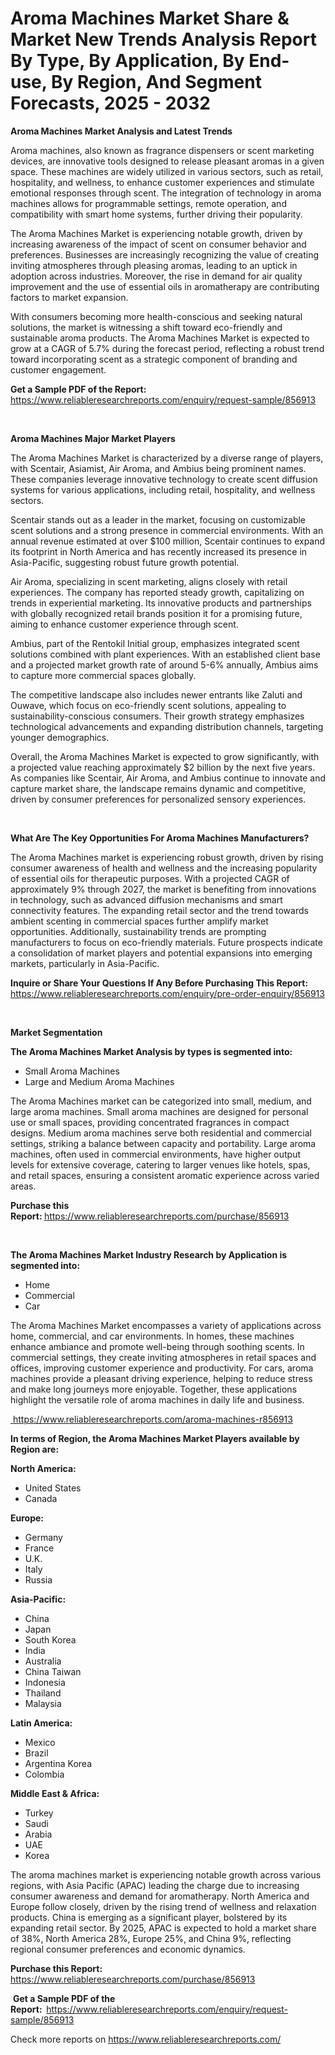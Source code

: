 <p><h1>Aroma Machines Market Share & Market New Trends Analysis Report By Type, By Application, By End-use, By Region, And Segment Forecasts, 2025 - 2032</h1></p><p><strong>Aroma Machines Market Analysis and Latest Trends</strong></p>
<p><p>Aroma machines, also known as fragrance dispensers or scent marketing devices, are innovative tools designed to release pleasant aromas in a given space. These machines are widely utilized in various sectors, such as retail, hospitality, and wellness, to enhance customer experiences and stimulate emotional responses through scent. The integration of technology in aroma machines allows for programmable settings, remote operation, and compatibility with smart home systems, further driving their popularity.</p><p>The Aroma Machines Market is experiencing notable growth, driven by increasing awareness of the impact of scent on consumer behavior and preferences. Businesses are increasingly recognizing the value of creating inviting atmospheres through pleasing aromas, leading to an uptick in adoption across industries. Moreover, the rise in demand for air quality improvement and the use of essential oils in aromatherapy are contributing factors to market expansion.</p><p>With consumers becoming more health-conscious and seeking natural solutions, the market is witnessing a shift toward eco-friendly and sustainable aroma products. The Aroma Machines Market is expected to grow at a CAGR of 5.7% during the forecast period, reflecting a robust trend toward incorporating scent as a strategic component of branding and customer engagement.</p></p>
<p><strong>Get a Sample PDF of the Report:&nbsp;</strong> <a href="https://www.reliableresearchreports.com/enquiry/request-sample/856913?utm_campaign=2286&utm_medium=2&utm_source=Github&utm_content=ia&utm_term=04042025&utm_id=aroma-machines">https://www.reliableresearchreports.com/enquiry/request-sample/856913</a></p>
<p>&nbsp;</p>
<p><strong>Aroma Machines Major Market Players</strong></p>
<p><p>The Aroma Machines Market is characterized by a diverse range of players, with Scentair, Asiamist, Air Aroma, and Ambius being prominent names. These companies leverage innovative technology to create scent diffusion systems for various applications, including retail, hospitality, and wellness sectors.</p><p>Scentair stands out as a leader in the market, focusing on customizable scent solutions and a strong presence in commercial environments. With an annual revenue estimated at over $100 million, Scentair continues to expand its footprint in North America and has recently increased its presence in Asia-Pacific, suggesting robust future growth potential.</p><p>Air Aroma, specializing in scent marketing, aligns closely with retail experiences. The company has reported steady growth, capitalizing on trends in experiential marketing. Its innovative products and partnerships with globally recognized retail brands position it for a promising future, aiming to enhance customer experience through scent.</p><p>Ambius, part of the Rentokil Initial group, emphasizes integrated scent solutions combined with plant experiences. With an established client base and a projected market growth rate of around 5-6% annually, Ambius aims to capture more commercial spaces globally.</p><p>The competitive landscape also includes newer entrants like Zaluti and Ouwave, which focus on eco-friendly scent solutions, appealing to sustainability-conscious consumers. Their growth strategy emphasizes technological advancements and expanding distribution channels, targeting younger demographics.</p><p>Overall, the Aroma Machines Market is expected to grow significantly, with a projected value reaching approximately $2 billion by the next five years. As companies like Scentair, Air Aroma, and Ambius continue to innovate and capture market share, the landscape remains dynamic and competitive, driven by consumer preferences for personalized sensory experiences.</p></p>
<p>&nbsp;</p>
<p><strong>What Are The Key Opportunities For Aroma Machines Manufacturers?</strong></p>
<p><p>The Aroma Machines market is experiencing robust growth, driven by rising consumer awareness of health and wellness and the increasing popularity of essential oils for therapeutic purposes. With a projected CAGR of approximately 9% through 2027, the market is benefiting from innovations in technology, such as advanced diffusion mechanisms and smart connectivity features. The expanding retail sector and the trend towards ambient scenting in commercial spaces further amplify market opportunities. Additionally, sustainability trends are prompting manufacturers to focus on eco-friendly materials. Future prospects indicate a consolidation of market players and potential expansions into emerging markets, particularly in Asia-Pacific.</p></p>
<p><strong>Inquire or Share Your Questions If Any Before Purchasing This Report:</strong> <a href="https://www.reliableresearchreports.com/enquiry/pre-order-enquiry/856913?utm_campaign=2286&utm_medium=2&utm_source=Github&utm_content=ia&utm_term=04042025&utm_id=aroma-machines">https://www.reliableresearchreports.com/enquiry/pre-order-enquiry/856913</a></p>
<p>&nbsp;</p>
<p><strong>Market Segmentation</strong></p>
<p><strong>The Aroma Machines Market Analysis by types is segmented into:</strong></p>
<p><ul><li>Small Aroma Machines</li><li>Large and Medium Aroma Machines</li></ul></p>
<p><p>The Aroma Machines market can be categorized into small, medium, and large aroma machines. Small aroma machines are designed for personal use or small spaces, providing concentrated fragrances in compact designs. Medium aroma machines serve both residential and commercial settings, striking a balance between capacity and portability. Large aroma machines, often used in commercial environments, have higher output levels for extensive coverage, catering to larger venues like hotels, spas, and retail spaces, ensuring a consistent aromatic experience across varied areas.</p></p>
<p><strong>Purchase this Report:&nbsp;</strong><a href="https://www.reliableresearchreports.com/purchase/856913?utm_campaign=2286&utm_medium=2&utm_source=Github&utm_content=ia&utm_term=04042025&utm_id=aroma-machines">https://www.reliableresearchreports.com/purchase/856913</a></p>
<p>&nbsp;</p>
<p><strong>The Aroma Machines Market Industry Research by Application is segmented into:</strong></p>
<p><ul><li>Home</li><li>Commercial</li><li>Car</li></ul></p>
<p><p>The Aroma Machines Market encompasses a variety of applications across home, commercial, and car environments. In homes, these machines enhance ambiance and promote well-being through soothing scents. In commercial settings, they create inviting atmospheres in retail spaces and offices, improving customer experience and productivity. For cars, aroma machines provide a pleasant driving experience, helping to reduce stress and make long journeys more enjoyable. Together, these applications highlight the versatile role of aroma machines in daily life and business.</p></p>
<p><a href="https://www.reliableresearchreports.com/aroma-machines-r856913?utm_campaign=2286&utm_medium=2&utm_source=Github&utm_content=ia&utm_term=04042025&utm_id=aroma-machines">&nbsp;https://www.reliableresearchreports.com/aroma-machines-r856913</a></p>
<p><strong>In terms of Region, the Aroma Machines Market Players available by Region are:</strong></p>
<p>
    <p> <strong> North America: </strong>
        <ul>
            <li>United States</li>
            <li>Canada</li>
        </ul>
        </p> 
    <p> <strong> Europe: </strong>
        <ul>
            <li>Germany</li>
            <li>France</li>
            <li>U.K.</li>
            <li>Italy</li>
            <li>Russia</li>
        </ul>
        </p> 
    <p> <strong> Asia-Pacific: </strong>
        <ul>
            <li>China</li>
            <li>Japan</li>
            <li>South Korea</li>
            <li>India</li>
            <li>Australia</li>
            <li>China Taiwan</li>
            <li>Indonesia</li>
            <li>Thailand</li>
            <li>Malaysia</li>
        </ul>
        </p> 
    <p> <strong> Latin America: </strong>
        <ul>
            <li>Mexico</li>
            <li>Brazil</li>
            <li>Argentina Korea</li>
            <li>Colombia</li>
        </ul>
        </p> 
    <p> <strong> Middle East & Africa: </strong>
        <ul>
            <li>Turkey</li>
            <li>Saudi</li>
            <li>Arabia</li>
            <li>UAE</li>
            <li>Korea</li>
        </ul>
    </p>
    </p>
<p><p>The aroma machines market is experiencing notable growth across various regions, with Asia Pacific (APAC) leading the charge due to increasing consumer awareness and demand for aromatherapy. North America and Europe follow closely, driven by the rising trend of wellness and relaxation products. China is emerging as a significant player, bolstered by its expanding retail sector. By 2025, APAC is expected to hold a market share of 38%, North America 28%, Europe 25%, and China 9%, reflecting regional consumer preferences and economic dynamics.</p></p>
<p><strong>Purchase this Report: </strong><a href="https://www.reliableresearchreports.com/purchase/856913?utm_campaign=2286&utm_medium=2&utm_source=Github&utm_content=ia&utm_term=04042025&utm_id=aroma-machines">https://www.reliableresearchreports.com/purchase/856913</a></p>
<p>&nbsp;<strong>Get a Sample PDF of the Report:&nbsp;&nbsp;</strong><a href="https://www.reliableresearchreports.com/enquiry/request-sample/856913?utm_campaign=2286&utm_medium=2&utm_source=Github&utm_content=ia&utm_term=04042025&utm_id=aroma-machines">https://www.reliableresearchreports.com/enquiry/request-sample/856913</a></p>
<p><strong></strong></p>
<p>Check more reports on <a href="https://www.reliableresearchreports.com/?utm_campaign=2286&utm_medium=2&utm_source=Github&utm_content=ia&utm_term=04042025&utm_id=aroma-machines">https://www.reliableresearchreports.com/</a></p>